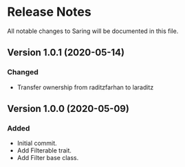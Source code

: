 # Release Notes

All notable changes to Saring will be documented in this file.

## Version 1.0.1 (2020-05-14)

### Changed
- Transfer ownership from raditzfarhan to laraditz

## Version 1.0.0 (2020-05-09)

### Added
- Initial commit.
- Add Filterable trait.
- Add Filter base class.